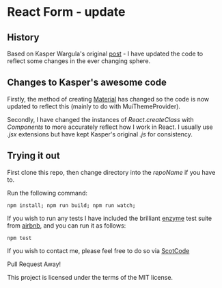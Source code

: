 # React Form - update

## History

Based on Kasper Wargula's original [post](https://x-team.com/blog/tutorial-forms-in-react-and-redux/) - I have updated the code to reflect some changes in the ever changing sphere.

## Changes to Kasper's awesome code

Firstly, the method of creating [Material](http://www.material-ui.com/#/) has changed so the code is now updated to reflect this (mainly to do with MuiThemeProvider).

Secondly, I have changed the instances of *React.createClass* with *Components* to more accurately reflect how I work in React. I usually use *.jsx* extensions but have kept Kasper's original *.js* for consistency.

## Trying it out

First clone this repo, then change directory into the *repoName* if you have to.

Run the following command:

    npm install; npm run build; npm run watch;

If you wish to run any tests I have included the brilliant [enzyme](https://github.com/airbnb/enzyme) test suite from [airbnb](https://github.com/airbnb), and you can run it as follows:

    npm test

If you wish to contact me, please feel free to do so via [ScotCode](http://scotcode.co.uk)

Pull Request Away!

This project is licensed under the terms of the MIT license.
